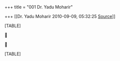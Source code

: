 +++
title = "001 Dr. Yadu Moharir"

+++
[[Dr. Yadu Moharir	2010-09-09, 05:32:25 [Source](https://groups.google.com/g/bvparishat/c/6uEUd9pEBk4)]]



[TABLE]





[TABLE]

  

